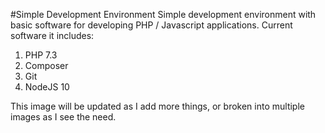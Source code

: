 #Simple Development Environment
Simple development environment with basic software for developing
PHP / Javascript applications.  Current software it includes:

1. PHP 7.3
2. Composer
3. Git
4. NodeJS 10

This image will be updated as I add more things, or broken into multiple images
as I see the need.